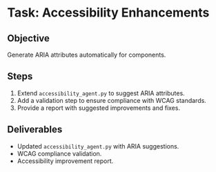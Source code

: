# Task: Accessibility Enhancements

## Objective
Generate ARIA attributes automatically for components.

## Steps
1. Extend `accessibility_agent.py` to suggest ARIA attributes.
2. Add a validation step to ensure compliance with WCAG standards.
3. Provide a report with suggested improvements and fixes.

## Deliverables
- Updated `accessibility_agent.py` with ARIA suggestions.
- WCAG compliance validation.
- Accessibility improvement report.
